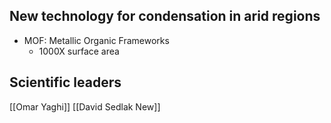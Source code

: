 ## New technology for condensation in arid regions
- MOF: Metallic Organic Frameworks
	- 1000X surface area
## Scientific leaders
[[Omar Yaghi]]
[[David Sedlak New]]
